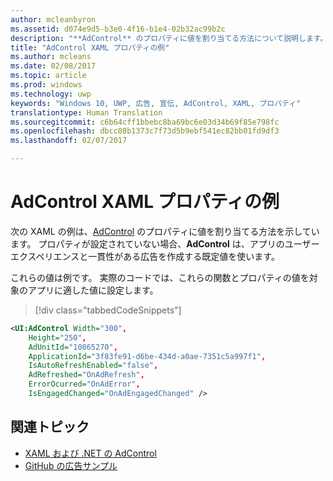 ```yaml
---
author: mcleanbyron
ms.assetid: d074e9d5-b3e0-4f16-b1e4-02b32ac99b2c
description: "**AdControl** のプロパティに値を割り当てる方法について説明します。"
title: "AdControl XAML プロパティの例"
ms.author: mcleans
ms.date: 02/08/2017
ms.topic: article
ms.prod: windows
ms.technology: uwp
keywords: "Windows 10, UWP, 広告, 宣伝, AdControl, XAML, プロパティ"
translationtype: Human Translation
ms.sourcegitcommit: c6b64cff1bbebc8ba69bc6e03d34b69f85e798fc
ms.openlocfilehash: dbcc08b1373c7f73d5b9ebf541ec82bb01fd9df3
ms.lasthandoff: 02/07/2017

---
```


# <a name="adcontrol-xaml-properties-example"></a>AdControl XAML プロパティの例

次の XAML の例は、[AdControl](https://msdn.microsoft.com/library/windows/apps/microsoft.advertising.winrt.ui.adcontrol.aspx) のプロパティに値を割り当てる方法を示しています。 プロパティが設定されていない場合、**AdControl** は、アプリのユーザー エクスペリエンスと一貫性がある広告を作成する既定値を使います。

これらの値は例です。 実際のコードでは、これらの関数とプロパティの値を対象のアプリに適した値に設定します。

> [!div class="tabbedCodeSnippets"]
``` xml
<UI:AdControl Width="300",
    Height="250",
    AdUnitId="10865270",
    ApplicationId="3f83fe91-d6be-434d-a0ae-7351c5a997f1",
    IsAutoRefreshEnabled="false",
    AdRefreshed="OnAdRefresh",
    ErrorOcurred="OnAdError",
    IsEngagedChanged="OnAdEngagedChanged" />
```

## <a name="related-topics"></a>関連トピック

* [XAML および .NET の AdControl](adcontrol-in-xaml-and--net.md)
* [GitHub の広告サンプル](http://aka.ms/githubads)

 

